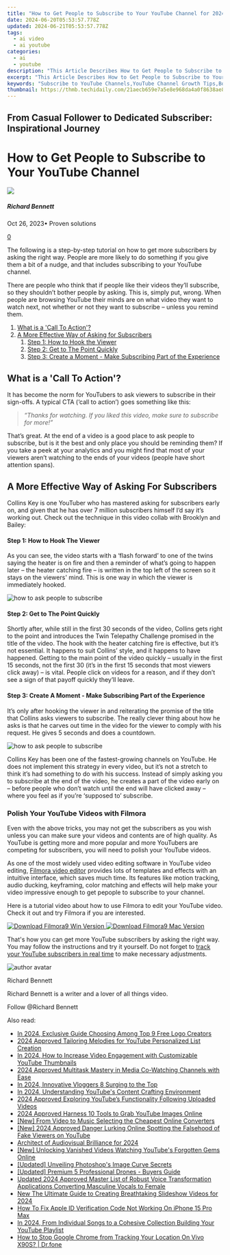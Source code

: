 ```yaml
---
title: "How to Get People to Subscribe to Your YouTube Channel for 2024"
date: 2024-06-20T05:53:57.778Z
updated: 2024-06-21T05:53:57.778Z
tags:
  - ai video
  - ai youtube
categories:
  - ai
  - youtube
description: "This Article Describes How to Get People to Subscribe to Your YouTube Channel for 2024"
excerpt: "This Article Describes How to Get People to Subscribe to Your YouTube Channel for 2024"
keywords: "Subscribe to YouTube Channels,YouTube Channel Growth Tips,Boosting Channel Membership,Increase YouTube Viewerships,Attract YouTube Audience,YouTube Channel Engagement,Expand YouTube Followers"
thumbnail: https://thmb.techidaily.com/21aecb659e7a5e8e968da4a0f8638ae8bdef383eb58685f2674b422f72c9c0b9.jpg
---
```


## From Casual Follower to Dedicated Subscriber: Inspirational Journey

# How to Get People to Subscribe to Your YouTube Channel

![](https://images.wondershare.com/filmora/article-images/richard-bennett.jpg)

##### Richard Bennett

 Oct 26, 2023• Proven solutions

[0](#commentsBoxSeoTemplate)

The following is a step-by-step tutorial on how to get more subscribers by asking the right way. People are more likely to do something if you give them a bit of a nudge, and that includes subscribing to your YouTube channel.

There are people who think that if people like their videos they’ll subscribe, so they shouldn’t bother people by asking. This is, simply put, wrong. When people are browsing YouTube their minds are on what video they want to watch next, not whether or not they want to subscribe – unless you remind them.

1. [What is a 'Call To Action'?](#cta)
2. [A More Effective Way of Asking for Subscribers](#betterway)  
   1. [Step 1: How to Hook the Viewer](#hook)  
   2. [Step 2: Get to The Point Quickly](#point)  
   3. [Step 3: Create a Moment - Make Subscribing Part of the Experience](#moment)

## What is a 'Call To Action'?

It has become the norm for YouTubers to ask viewers to subscribe in their sign-offs. A typical CTA (‘call to action’) goes something like this:

> _“Thanks for watching. If you liked this video, make sure to subscribe for more!”_

That’s great. At the end of a video is a good place to ask people to subscribe, but is it the best and only place you should be reminding them? If you take a peek at your analytics and you might find that most of your viewers aren’t watching to the ends of your videos (people have short attention spans).

## A More Effective Way of Asking For Subscribers

Collins Key is one YouTuber who has mastered asking for subscribers early on, and given that he has over 7 million subscribers himself I’d say it’s working out. Check out the technique in this video collab with Brooklyn and Bailey:

#### Step 1: How to Hook The Viewer

As you can see, the video starts with a ‘flash forward’ to one of the twins saying the heater is on fire and then a reminder of what’s going to happen later – the heater catching fire – is written in the top left of the screen so it stays on the viewers' mind. This is one way in which the viewer is immediately hooked.

![how to ask people to subscribe](https://images.wondershare.com/filmora/article-images/ask-people-to-subscribe-by-hook.jpg)

#### Step 2: Get to The Point Quickly

Shortly after, while still in the first 30 seconds of the video, Collins gets right to the point and introduces the Twin Telepathy Challenge promised in the title of the video. The hook with the heater catching fire is effective, but it’s not essential. It happens to suit Collins’ style, and it happens to have happened. Getting to the main point of the video quickly – usually in the first 15 seconds, not the first 30 (it’s in the first 15 seconds that most viewers click away) – is vital. People click on videos for a reason, and if they don’t see a sign of that payoff quickly they’ll leave.

#### Step 3: Create A Moment - Make Subscribing Part of the Experience

It’s only after hooking the viewer in and reiterating the promise of the title that Collins asks viewers to subscribe. The really clever thing about how he asks is that he carves out time in the video for the viewer to comply with his request. He gives 5 seconds and does a countdown.

![how to ask people to subscribe](https://images.wondershare.com/filmora/article-images/ask-people-to-subscribe-in-perfect-moment.jpg)

Collins Key has been one of the fastest-growing channels on YouTube. He does not implement this strategy in every video, but it’s not a stretch to think it’s had something to do with his success. Instead of simply asking you to subscribe at the end of the video, he creates a part of the video early on – before people who don’t watch until the end will have clicked away – where you feel as if you’re ‘supposed to’ subscribe.

### Polish Your YouTube Videos with Filmora

Even with the above tricks, you may not get the subscribers as you wish unless you can make sure your videos and contents are of high quality. As YouTube is getting more and more popular and more YouTubers are competing for subscribers, you will need to polish your YouTube videos.

As one of the most widely used video editing software in YouTube video editing, [Filmora video editor](https://tools.techidaily.com/wondershare/filmora/download/) provides lots of templates and effects with an intuitive interface, which saves much time. Its features like motion tracking, audio ducking, keyframing, color matching and effects will help make your video impressive enough to get pepople to subscribe to your channel.

Here is a tutorial video about how to use Filmora to edit your YouTube video. Check it out and try Filmora if you are interested.

[![Download Filmora9 Win Version](https://images.wondershare.com/filmora/guide/download-btn-win.jpg) ](https://tools.techidaily.com/wondershare/filmora/download/) [![Download Filmora9 Mac Version](https://images.wondershare.com/filmora/guide/download-btn-mac.jpg) ](https://tools.techidaily.com/wondershare/filmora/download/)

That's how you can get more YouTube subscribers by asking the right way. You may follow the instructions and try it yourself. Do not forget to [track your YouTube subscribers in real time](https://tools.techidaily.com/wondershare/filmora/download/) to make necessary adjustments.

![author avatar](https://images.wondershare.com/filmora/article-images/richard-bennett.jpg)

Richard Bennett

Richard Bennett is a writer and a lover of all things video.

Follow @Richard Bennett

<span class="atpl-alsoreadstyle">Also read:</span>
<div><ul>
<li><a href="https://youtube-stream.techidaily.com/in-2024-exclusive-guide-choosing-among-top-9-free-logo-creators/"><u>In 2024, Exclusive Guide  Choosing Among Top 9 Free Logo Creators</u></a></li>
<li><a href="https://youtube-stream.techidaily.com/2024-approved-tailoring-melodies-for-youtube-personalized-list-creation/"><u>2024 Approved  Tailoring Melodies for YouTube  Personalized List Creation</u></a></li>
<li><a href="https://youtube-stream.techidaily.com/in-2024-how-to-increase-video-engagement-with-customizable-youtube-thumbnails/"><u>In 2024, How to Increase Video Engagement with Customizable YouTube Thumbnails</u></a></li>
<li><a href="https://youtube-stream.techidaily.com/2024-approved-multitask-mastery-in-media-co-watching-channels-with-ease/"><u>2024 Approved  Multitask Mastery in Media  Co-Watching Channels with Ease</u></a></li>
<li><a href="https://youtube-stream.techidaily.com/in-2024-innovative-vloggers-8-surging-to-the-top/"><u>In 2024, Innovative Vloggers 8  Surging to the Top</u></a></li>
<li><a href="https://youtube-stream.techidaily.com/in-2024-understanding-youtubes-content-crafting-environment/"><u>In 2024, Understanding YouTube's Content Crafting Environment</u></a></li>
<li><a href="https://youtube-stream.techidaily.com/2024-approved-exploring-youtubes-functionality-following-uploaded-videos/"><u>2024 Approved  Exploring YouTube’s Functionality Following Uploaded Videos</u></a></li>
<li><a href="https://youtube-stream.techidaily.com/2024-approved-harness-10-tools-to-grab-youtube-images-online/"><u>2024 Approved  Harness 10 Tools to Grab YouTube Images Online</u></a></li>
<li><a href="https://youtube-stream.techidaily.com/new-from-video-to-music-selecting-the-cheapest-online-converters/"><u>[New] From Video to Music  Selecting the Cheapest Online Converters</u></a></li>
<li><a href="https://facebook-video-share.techidaily.com/new-2024-approved-danger-lurking-online-spotting-the-falsehood-of-fake-viewers-on-youtube/"><u>[New] 2024 Approved  Danger Lurking Online  Spotting the Falsehood of Fake Viewers on YouTube</u></a></li>
<li><a href="https://youtube-video-recordings.techidaily.com/architect-of-audiovisual-brilliance-for-2024/"><u>Architect of Audiovisual Brilliance for 2024</u></a></li>
<li><a href="https://facebook-record-videos.techidaily.com/new-unlocking-vanished-videos-watching-youtubes-forgotten-gems-online/"><u>[New] Unlocking Vanished Videos  Watching YouTube's Forgotten Gems Online</u></a></li>
<li><a href="https://some-approaches.techidaily.com/updated-unveiling-photoshops-image-curve-secrets/"><u>[Updated] Unveiling Photoshop's Image Curve Secrets</u></a></li>
<li><a href="https://extra-skills.techidaily.com/updated-premium-5-professional-drones-buyers-guide/"><u>[Updated] Premium 5 Professional Drones - Buyers Guide</u></a></li>
<li><a href="https://sound-tweaking.techidaily.com/updated-2024-approved-master-list-of-robust-voice-transformation-applications-converting-masculine-vocals-to-female/"><u>Updated 2024 Approved Master List of Robust Voice Transformation Applications Converting Masculine Vocals to Female</u></a></li>
<li><a href="https://video-creation-software.techidaily.com/new-the-ultimate-guide-to-creating-breathtaking-slideshow-videos-for-2024/"><u>New The Ultimate Guide to Creating Breathtaking Slideshow Videos for 2024</u></a></li>
<li><a href="https://apple-account.techidaily.com/how-to-fix-apple-id-verification-code-not-working-on-iphone-15-pro-max-by-drfone-ios/"><u>How To Fix Apple ID Verification Code Not Working On iPhone 15 Pro Max</u></a></li>
<li><a href="https://youtube-help.techidaily.com/in-2024-from-individual-songs-to-a-cohesive-collection-building-your-youtube-playlist/"><u>In 2024, From Individual Songs to a Cohesive Collection  Building Your YouTube Playlist</u></a></li>
<li><a href="https://fake-location.techidaily.com/how-to-stop-google-chrome-from-tracking-your-location-on-vivo-x90s-drfone-by-drfone-virtual-android/"><u>How to Stop Google Chrome from Tracking Your Location On Vivo X90S? | Dr.fone</u></a></li>
</ul></div>

<ins class="adsbygoogle"
      style="display:block"
      data-ad-client="ca-pub-7571918770474297"
      data-ad-slot="8358498916"
      data-ad-format="auto"
      data-full-width-responsive="true"></ins>